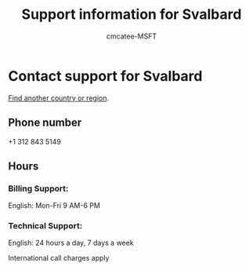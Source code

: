 ﻿---                                
title: Support information for Svalbard
author: cmcatee-MSFT
ms.author: cmcatee
manager: mnirkhe
audience: Admin
ms.topic: reference
ms.service: o365-administration
ms.collection: Adm_Support
localization_priority: Priority
description: Learn how to contact support for your country or region.
ROBOTS: NOINDEX, NOFOLLOW
---

# Contact support for Svalbard

[Find another country or region](../contact-support-for-business-products.md).

## Phone number
+1 312 843 5149

## Hours
### Billing Support:

English: Mon-Fri 9 AM-6 PM

### Technical Support:

English: 24 hours a day, 7 days a week

International call charges apply